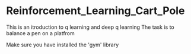 # Reinforcement_Learning_Cart_Pole

This is an itroduction to q learning and deep q learning
The task is to balance a pen on a platfrom 

Make sure you have installed the 'gym' library
